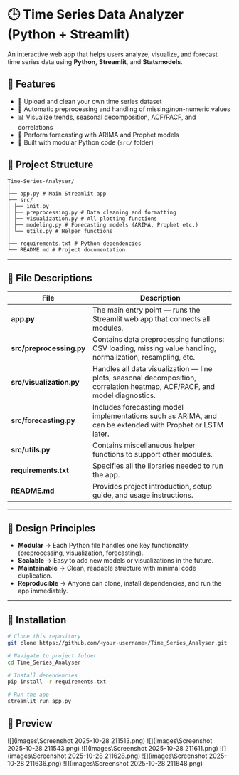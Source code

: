 
# 🕒 Time Series Data Analyzer (Python + Streamlit)

An interactive web app that helps users analyze, visualize, and forecast time series data using **Python**, **Streamlit**, and **Statsmodels**.

## 🚀 Features
- 📂 Upload and clean your own time series dataset
- 🧹 Automatic preprocessing and handling of missing/non-numeric values
- 📊 Visualize trends, seasonal decomposition, ACF/PACF, and correlations
- 🔮 Perform forecasting with ARIMA and Prophet models
- 🧠 Built with modular Python code (`src/` folder)

## 🧱 Project Structure
```
Time-Series-Analyser/ 
│
├── app.py # Main Streamlit app
├── src/
│ ├── init.py
│ ├── preprocessing.py # Data cleaning and formatting
│ ├── visualization.py # All plotting functions
│ ├── modeling.py # Forecasting models (ARIMA, Prophet etc.)
│ └── utils.py # Helper functions
│
├── requirements.txt # Python dependencies
└── README.md # Project documentation
```
---

## 🧩 File Descriptions

| File | Description |
|------|--------------|
| **app.py** | The main entry point — runs the Streamlit web app that connects all modules. |
| **src/preprocessing.py** | Contains data preprocessing functions: CSV loading, missing value handling, normalization, resampling, etc. |
| **src/visualization.py** | Handles all data visualization — line plots, seasonal decomposition, correlation heatmap, ACF/PACF, and model diagnostics. |
| **src/forecasting.py** | Includes forecasting model implementations such as ARIMA, and can be extended with Prophet or LSTM later. |
| **src/utils.py** | Contains miscellaneous helper functions to support other modules. |
| **requirements.txt** | Specifies all the libraries needed to run the app. |
| **README.md** | Provides project introduction, setup guide, and usage instructions. |

---

## 🧠 Design Principles

- **Modular** → Each Python file handles one key functionality (preprocessing, visualization, forecasting).  
- **Scalable** → Easy to add new models or visualizations in the future.  
- **Maintainable** → Clean, readable structure with minimal code duplication.  
- **Reproducible** → Anyone can clone, install dependencies, and run the app immediately.

---

## 🧩 Installation

```bash
# Clone this repository
git clone https://github.com/<your-username>/Time_Series_Analyser.git

# Navigate to project folder
cd Time_Series_Analyser

# Install dependencies
pip install -r requirements.txt

# Run the app
streamlit run app.py
```

## 📸 Preview
![](images\Screenshot 2025-10-28 211513.png)
![](images\Screenshot 2025-10-28 211543.png)
![](images\Screenshot 2025-10-28 211611.png)
![](images\Screenshot 2025-10-28 211628.png)
![](images\Screenshot 2025-10-28 211636.png)
![](images\Screenshot 2025-10-28 211648.png)